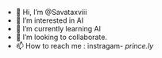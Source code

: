 - 👋 Hi, I’m @Savataxviii
- 👀 I’m interested in AI 
- 🌱 I’m currently learning AI
- 💞️ I’m looking to collaborate.
- 📫 How to reach me : instragam- _prince.ly_

<!---
Savataxviii/Savataxviii is a ✨ special ✨ repository because its `README.md` (this file) appears on your GitHub profile.
You can click the Preview link to take a look at your changes.
--->
